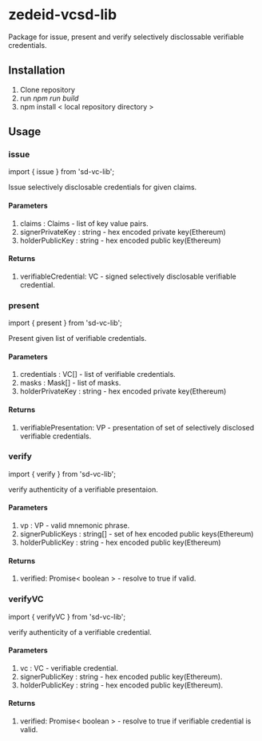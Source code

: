 # zedeid-vcsd-lib

Package for issue, present and verify selectively disclossable verifiable credentials.

## Installation

1. Clone repository
2. run *npm run build* 
3. npm install < local repository directory >

## Usage

### issue

import { issue } from 'sd-vc-lib';

Issue selectively disclosable credentials for given claims.

#### Parameters

1. claims : Claims - list of key value pairs.
2. signerPrivateKey : string - hex encoded private key(Ethereum)
3. holderPublicKey : string - hex encoded public key(Ethereum)

#### Returns

1. verifiableCredential: VC - signed selectively disclosable verifiable credential.

### present

import { present } from 'sd-vc-lib';

Present given list of verifiable credentials.

#### Parameters

1. credentials : VC[] - list of verifiable credentials.
2. masks : Mask[] - list of masks.
3. holderPrivateKey : string - hex encoded private key(Ethereum)

#### Returns

1. verifiablePresentation: VP - presentation of set of selectively disclosed verifiable credentials.

### verify

import { verify } from 'sd-vc-lib';

verify authenticity of a verifiable presentaion.

#### Parameters

1. vp : VP - valid mnemonic phrase.
2. signerPublicKeys : string[] - set of hex encoded public keys(Ethereum)
3. holderPublicKey : string - hex encoded public key(Ethereum)

#### Returns

1. verified: Promise< boolean > - resolve to true if valid.

### verifyVC

import { verifyVC } from 'sd-vc-lib';

verify authenticity of a verifiable credential.

#### Parameters

1. vc : VC - verifiable credential.
2. signerPublicKey : string - hex encoded public key(Ethereum).
3. holderPublicKey : string - hex encoded public key(Ethereum).

#### Returns

1. verified: Promise< boolean > - resolve to true if verifiable credential is valid.